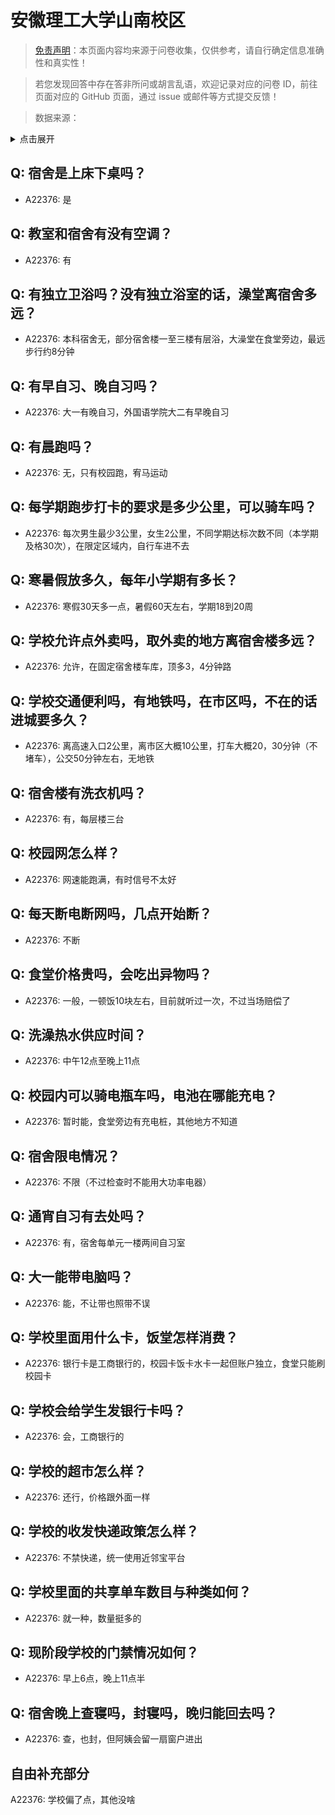 # 安徽理工大学山南校区

> [免责声明](https://colleges.chat/#_3)：本页面内容均来源于问卷收集，仅供参考，请自行确定信息准确性和真实性！

> 若您发现回答中存在答非所问或胡言乱语，欢迎记录对应的问卷 ID，前往页面对应的 GitHub 页面，通过 issue 或邮件等方式提交反馈！

> 数据来源：

<details><summary>点击展开</summary>
<ul>
<li>A22376: 匿名 (2024 年 06 月)</li>
</ul>
</details>

## Q: 宿舍是上床下桌吗？

- A22376: 是

## Q: 教室和宿舍有没有空调？

- A22376: 有

## Q: 有独立卫浴吗？没有独立浴室的话，澡堂离宿舍多远？

- A22376: 本科宿舍无，部分宿舍楼一至三楼有层浴，大澡堂在食堂旁边，最远步行约8分钟

## Q: 有早自习、晚自习吗？

- A22376: 大一有晚自习，外国语学院大二有早晚自习

## Q: 有晨跑吗？

- A22376: 无，只有校园跑，宥马运动

## Q: 每学期跑步打卡的要求是多少公里，可以骑车吗？

- A22376: 每次男生最少3公里，女生2公里，不同学期达标次数不同（本学期及格30次），在限定区域内，自行车进不去

## Q: 寒暑假放多久，每年小学期有多长？

- A22376: 寒假30天多一点，暑假60天左右，学期18到20周

## Q: 学校允许点外卖吗，取外卖的地方离宿舍楼多远？

- A22376: 允许，在固定宿舍楼车库，顶多3，4分钟路

## Q: 学校交通便利吗，有地铁吗，在市区吗，不在的话进城要多久？

- A22376: 离高速入口2公里，离市区大概10公里，打车大概20，30分钟（不堵车），公交50分钟左右，无地铁

## Q: 宿舍楼有洗衣机吗？

- A22376: 有，每层楼三台

## Q: 校园网怎么样？

- A22376: 网速能跑满，有时信号不太好

## Q: 每天断电断网吗，几点开始断？

- A22376: 不断

## Q: 食堂价格贵吗，会吃出异物吗？

- A22376: 一般，一顿饭10块左右，目前就听过一次，不过当场赔偿了

## Q: 洗澡热水供应时间？

- A22376: 中午12点至晚上11点

## Q: 校园内可以骑电瓶车吗，电池在哪能充电？

- A22376: 暂时能，食堂旁边有充电桩，其他地方不知道

## Q: 宿舍限电情况？

- A22376: 不限（不过检查时不能用大功率电器）

## Q: 通宵自习有去处吗？

- A22376: 有，宿舍每单元一楼两间自习室

## Q: 大一能带电脑吗？

- A22376: 能，不让带也照带不误

## Q: 学校里面用什么卡，饭堂怎样消费？

- A22376: 银行卡是工商银行的，校园卡饭卡水卡一起但账户独立，食堂只能刷校园卡

## Q: 学校会给学生发银行卡吗？

- A22376: 会，工商银行的

## Q: 学校的超市怎么样？

- A22376: 还行，价格跟外面一样

## Q: 学校的收发快递政策怎么样？

- A22376: 不禁快递，统一使用近邻宝平台

## Q: 学校里面的共享单车数目与种类如何？

- A22376: 就一种，数量挺多的

## Q: 现阶段学校的门禁情况如何？

- A22376: 早上6点，晚上11点半

## Q: 宿舍晚上查寝吗，封寝吗，晚归能回去吗？

- A22376: 查，也封，但阿姨会留一扇窗户进出

## 自由补充部分

A22376: 学校偏了点，其他没啥
